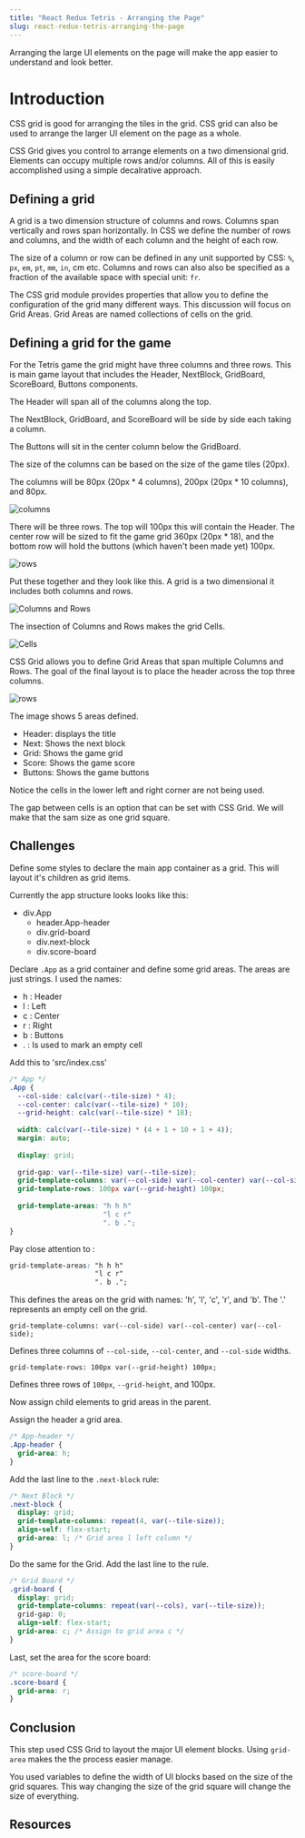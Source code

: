 ```yaml
---
title: "React Redux Tetris - Arranging the Page"
slug: react-redux-tetris-arranging-the-page
---
```


Arranging the large UI elements on the page will 
make the app easier to understand and look better.

# Introduction 

CSS grid is good for arranging the tiles in the
grid. CSS grid can also be used to arrange the 
larger UI element on the page as a whole. 

CSS Grid gives you control to arrange elements on 
a two dimensional grid. Elements can occupy multiple 
rows and/or columns. All of this is easily accomplished 
using a simple decalrative approach. 

## Defining a grid

A grid is a two dimension structure of columns and rows. 
Columns span vertically and rows span horizontally. 
In CSS we define the number of rows and columns, and the 
width of each column and the height of each row. 

The size of a column or row can be defined in any unit 
supported by CSS: `%`, `px`, `em`, `pt`, `mm`, `in`, cm etc. 
Columns and rows can also also be specified as a fraction 
of the available space with special unit: `fr`. 

The CSS grid module provides properties that allow you 
to define the configuration of the grid many different 
ways. This discussion will focus on Grid Areas. Grid Areas 
are named collections of cells on the grid. 

## Defining a grid for the game

For the Tetris game the grid might have three columns and
three rows. This is main game layout that includes the 
Header, NextBlock, GridBoard, ScoreBoard, Buttons components. 

The Header will span all of the columns along the top. 

The NextBlock, GridBoard, and ScoreBoard will be side by 
side each taking a column. 

The Buttons will sit in the center column below the 
GridBoard. 

The size of the columns can be based on the size of the 
game tiles (20px). 

The columns will be 80px (20px * 4 columns), 200px (20px * 
10 columns), and 80px. 

![columns](./assets/tetris-grid-columns.png)

There will be three rows. The top will 100px this will 
contain the Header. The center row will be sized to fit the
game grid 360px (20px * 18), and the bottom row will hold 
the buttons (which haven't been made yet) 100px.

![rows](./assets/tetris-grid-rows.png)

Put these together and they look like this. A grid is a 
two dimensional it includes both columns and rows. 

![Columns and Rows](./assets/tetris-grid-cols-rows.png)

The insection of Columns and Rows makes the grid Cells. 

![Cells](./assets/tetris-grid-cells.png)

CSS Grid allows you to define Grid Areas that span 
multiple Columns and Rows. The goal of the final layout is 
to place the header across the top three columns. 

![rows](./assets/tetris-grid-areas.png)

The image shows 5 areas defined. 

- Header: displays the title
- Next: Shows the next block 
- Grid: Shows the game grid
- Score: Shows the game score
- Buttons: Shows the game buttons

Notice the cells in the lower left and right corner are 
not being used. 

The gap between cells is an option that can be set with 
CSS Grid. We will make that the sam size as one grid square. 

## Challenges

Define some styles to declare the main app container as a 
grid. This will layout it's children as grid items. 

Currently the app structure looks looks like this:  

- div.App
  - header.App-header
  - div.grid-board
  - div.next-block
  - div.score-board

Declare `.App` as a grid container and define some grid areas. 
The areas are just strings. I used the names: 

- h : Header
- l : Left 
- c : Center
- r : Right
- b : Buttons
- . : Is used to mark an empty cell

Add this to 'src/index.css'

```CSS
/* App */
.App {
  --col-side: calc(var(--tile-size) * 4);
  --col-center: calc(var(--tile-size) * 10);
  --grid-height: calc(var(--tile-size) * 18);
  
  width: calc(var(--tile-size) * (4 + 1 + 10 + 1 + 4));
  margin: auto;
  
  display: grid;
  
  grid-gap: var(--tile-size) var(--tile-size);
  grid-template-columns: var(--col-side) var(--col-center) var(--col-side);
  grid-template-rows: 100px var(--grid-height) 100px;
  
  grid-template-areas: "h h h"
                       "l c r"
                       ". b .";
}
```

Pay close attention to :

```CSS
grid-template-areas: "h h h"
                     "l c r"
                     ". b .";
```

This defines the areas on the grid with names: 'h', 'l', 'c', 'r', 
and 'b'. The '.' represents an empty cell on the grid. 

`grid-template-columns: var(--col-side) var(--col-center) var(--col-side);`

Defines three columns of `--col-side`, `--col-center`, and `--col-side` 
widths. 

`grid-template-rows: 100px var(--grid-height) 100px;` 

Defines three rows of `100px`, `--grid-height`, and 100px. 

Now assign child elements to grid areas in the parent. 

Assign the header a grid area. 

```CSS
/* App-header */
.App-header {
  grid-area: h;
}
```

Add the last line to the `.next-block` rule:

```CSS
/* Next Block */
.next-block {
  display: grid;
  grid-template-columns: repeat(4, var(--tile-size));
  align-self: flex-start;
  grid-area: l; /* Grid area l left column */
}
```

Do the same for the Grid. Add the last line to the rule. 

```CSS
/* Grid Board */
.grid-board {
  display: grid;
  grid-template-columns: repeat(var(--cols), var(--tile-size));
  grid-gap: 0;
  align-self: flex-start;
  grid-area: c; /* Assign to grid area c */
}
```

Last, set the area for the score board:

```CSS
/* score-board */
.score-board {
  grid-area: r;
}
```

## Conclusion 

This step used CSS Grid to layout the major UI element blocks. 
Using `grid-area` makes the the process easier manage. 

You used variables to define the width of UI blocks based on the 
size of the grid squares. This way changing the size of the grid
square will change the size of everything. 

## Resources


